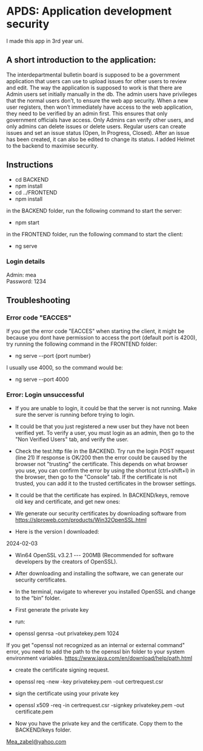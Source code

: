 # APDS: Application development security
I made this app in 3rd year uni.

## A short introduction  to the application:  
The interdepartmental bulletin board is supposed to be a government application that 
users can use to upload issues for other users to review and edit.
The way the application is supposed to work is that there are Admin users set 
initially manually in the db. The admin users have privileges that the normal users 
don’t, to ensure the web app security. When a new user registers, then won’t 
immediately have access to the web application, they need to be verified by an admin 
first. This ensures that only government officials have access. 
Only Admins can verify other users, and only admins can delete issues or delete users.
Regular users can create issues and set an issue status (Open, In Progress, Closed).
After an issue has been created, it can also be edited to change its status.
I added Helmet to the backend to maximise security.

## Instructions
- cd BACKEND
- npm install
- cd ../FRONTEND
- npm install

in the BACKEND folder, run the following command to start the server:
- npm start

in the FRONTEND folder, run the following command to start the client:
- ng serve

### Login details 
Admin: mea  
Password: 1234

## Troubleshooting
### Error code "EACCES"
If you get the error code "EACCES" when starting the client, it might be because you dont have permission 
to access the port (default port is 4200), try running the following command in the FRONTEND folder:
- ng serve --port {port number}

I usually use 4000, so the command would be:
- ng serve --port 4000
### Error: Login unsuccessful
* If you are unable to login, it could be that the server is not running. 
Make sure the server is running before trying to login.


* It could be that you just registered a new user but they have not been verified yet. 
To verify a user, you must login as an admin, then go to the "Non Verified Users" 
tab, and verify the user.


* Check the test.http file in the BACKEND.
Try run the login POST request (line 21)
If response is OK/200 then the error could be caused by the
browser not "trusting" the certificate. This depends on what
browser you use, you can confirm the error by using the
shortcut (ctrl+shift+I) in the browser, then go to the "Console"
tab. If the certificate is not trusted, you can add it to the trusted certificates in 
the browser settings.


* It could be that the certificate has expired. In BACKEND/keys, remove old key and 
certificate, and get new ones:


* We generate our security certificates by downloading software from
  https://slproweb.com/products/Win32OpenSSL.html  


* Here is the version I downloaded: 

2024-02-03


* Win64 OpenSSL v3.2.1 --- 200MB (Recommended for software developers by the creators 
of OpenSSL). 


* After downloading and installing the software, we can generate our security certificates.


* In the terminal, navigate to wherever you installed OpenSSL and change to the “bin” folder.

 
* First generate the private key


* run:


* openssl genrsa -out privatekey.pem 1024  

If you get "openssl not recognized as an internal or external command" error, you need to add the 
path to the openssl bin folder to your system environment variables.
https://www.java.com/en/download/help/path.html


* create the certificate signing request.


* openssl req -new -key privatekey.pem -out certrequest.csr


* sign the certificate using your private key


* openssl x509 -req -in certrequest.csr -signkey privatekey.pem -out certificate.pem


* Now you have the private key and the certificate. Copy them to the BACKEND/keys folder.


Mea_zabel@yahoo.com

